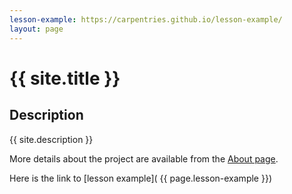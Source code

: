 ```yaml
---
lesson-example: https://carpentries.github.io/lesson-example/
layout: page
---
```


# {{ site.title }}
   
## Description
 {{ site.description }}
 
More details about the project are available from the [About page](about.md).


Here is the link to [lesson example]( {{ page.lesson-example }})

